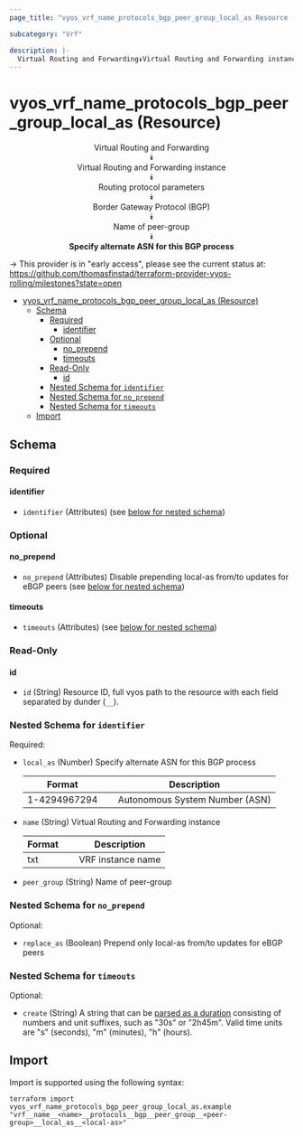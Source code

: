 ```yaml
---
page_title: "vyos_vrf_name_protocols_bgp_peer_group_local_as Resource - vyos"

subcategory: "Vrf"

description: |-
  Virtual Routing and Forwarding⯯Virtual Routing and Forwarding instance⯯Routing protocol parameters⯯Border Gateway Protocol (BGP)⯯Name of peer-group⯯Specify alternate ASN for this BGP process
---
```


# vyos_vrf_name_protocols_bgp_peer_group_local_as (Resource)
<center>


Virtual Routing and Forwarding  
⯯  
Virtual Routing and Forwarding instance  
⯯  
Routing protocol parameters  
⯯  
Border Gateway Protocol (BGP)  
⯯  
Name of peer-group  
⯯  
**Specify alternate ASN for this BGP process**


</center>

-> This provider is in "early access", please see the current status at: https://github.com/thomasfinstad/terraform-provider-vyos-rolling/milestones?state=open

<!--TOC-->

- [vyos_vrf_name_protocols_bgp_peer_group_local_as (Resource)](#vyos_vrf_name_protocols_bgp_peer_group_local_as-resource)
  - [Schema](#schema)
    - [Required](#required)
      - [identifier](#identifier)
    - [Optional](#optional)
      - [no_prepend](#no_prepend)
      - [timeouts](#timeouts)
    - [Read-Only](#read-only)
      - [id](#id)
    - [Nested Schema for `identifier`](#nested-schema-for-identifier)
    - [Nested Schema for `no_prepend`](#nested-schema-for-no_prepend)
    - [Nested Schema for `timeouts`](#nested-schema-for-timeouts)
  - [Import](#import)

<!--TOC-->

<!-- schema generated by tfplugindocs -->
## Schema

### Required

#### identifier
- `identifier` (Attributes) (see [below for nested schema](#nestedatt--identifier))

### Optional

#### no_prepend
- `no_prepend` (Attributes) Disable prepending local-as from/to updates for eBGP peers (see [below for nested schema](#nestedatt--no_prepend))
#### timeouts
- `timeouts` (Attributes) (see [below for nested schema](#nestedatt--timeouts))

### Read-Only

#### id
- `id` (String) Resource ID, full vyos path to the resource with each field separated by dunder (`__`).

<a id="nestedatt--identifier"></a>
### Nested Schema for `identifier`

Required:

- `local_as` (Number) Specify alternate ASN for this BGP process

    |  Format        &emsp;|  Description                     |
    |----------------|----------------------------------|
    |  1-4294967294  &emsp;|  Autonomous System Number (ASN)  |
- `name` (String) Virtual Routing and Forwarding instance

    |  Format  &emsp;|  Description        |
    |----------|---------------------|
    |  txt     &emsp;|  VRF instance name  |
- `peer_group` (String) Name of peer-group


<a id="nestedatt--no_prepend"></a>
### Nested Schema for `no_prepend`

Optional:

- `replace_as` (Boolean) Prepend only local-as from/to updates for eBGP peers


<a id="nestedatt--timeouts"></a>
### Nested Schema for `timeouts`

Optional:

- `create` (String) A string that can be [parsed as a duration](https://pkg.go.dev/time#ParseDuration) consisting of numbers and unit suffixes, such as &#34;30s&#34; or &#34;2h45m&#34;. Valid time units are &#34;s&#34; (seconds), &#34;m&#34; (minutes), &#34;h&#34; (hours).

## Import

Import is supported using the following syntax:

```shell
terraform import vyos_vrf_name_protocols_bgp_peer_group_local_as.example "vrf__name__<name>__protocols__bgp__peer_group__<peer-group>__local_as__<local-as>"
```
